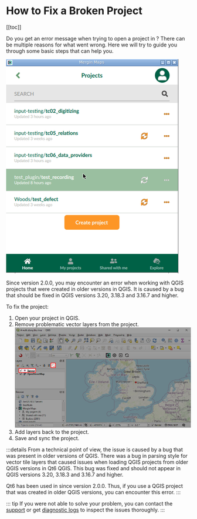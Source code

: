 # How to Fix a Broken Project
<Badge text="since Input 2.0.0" type="tip"/>
[[toc]]

Do you get an error message when trying to open a project in <MobileAppName />? There can be multiple reasons for what went wrong. Here we will try to guide you through some basic steps that can help you.

![error dialog](./error-dialog.gif)

Since <MobileAppName /> version 2.0.0, you may encounter an error when working with QGIS projects that were created in older versions in QGIS. It is caused by a bug that should be fixed in QGIS versions 3.20, 3.18.3 and 3.16.7 and higher.

To fix the project:
1. Open your <MainPlatformName /> project in QGIS.
2. Remove problematic vector layers from the project. 
   ![remove layer](./qgis-remove-layer.png)
3. Add layers back to the project.
4. Save and sync the project.

:::details
From a technical point of view, the issue is caused by a bug that was present in older versions of QGIS. There was a bug in parsing <NoSpellcheck id="Mapbox GL" /> style for vector tile layers that caused issues when loading <NoSpellcheck id="Qt5-based" /> QGIS projects from older QGIS versions in Qt6<NoSpellcheck id="Qt6-based" /> QGIS. This bug was fixed and should not appear in QGIS versions 3.20, 3.18.3 and 3.16.7 and higher. 

Qt6 has been used in <MobileAppName /> since version 2.0.0. Thus, if you use a QGIS project that was created in older QGIS versions, you can encounter this error.
:::

::: tip
If you were not able to solve your problem, you can contact the [support](../../misc//troubleshoot/#support) or get [diagnostic logs](../../misc/troubleshoot/#diagnostic-logs) to inspect the issues thoroughly.
:::
